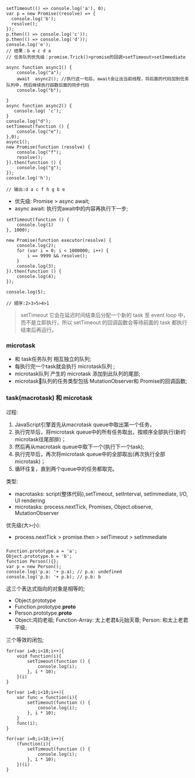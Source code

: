 ```
setTimeout(() => console.log('a'), 0);
var p = new Promise((resolve) => {
  console.log('b');
  resolve();
});
p.then(() => console.log('c'));
p.then(() => console.log('d'));
console.log('e');
// 结果：b e c d a
// 任务队列优先级：promise.Trick()>promise的回调>setTimeout>setImmediate
```


```
async function async1() {
    console.log("a");
    await  async2(); //执行这一句后，await会让出当前线程，将后面的代码加到任务队列中，然后继续执行函数后面的同步代码
    console.log("b");

}
async function async2() {
   console.log( 'c');
}
console.log("d");
setTimeout(function () {
    console.log("e");
},0);
async1();
new Promise(function (resolve) {
    console.log("f");
    resolve();
}).then(function () {
    console.log("g");
});
console.log('h');

// 输出:d a c f h g b e
```
* 优先级: Promise > async await;
* async await: 执行完await中的内容再执行下一步;


```
setTimeout(function () {
    console.log(1)
}, 1000);

new Promise(function executor(resolve) {
    console.log(2);
    for (var i = 0; i < 1000000; i++) {
        i == 9999 && resolve();
    }
    console.log(3);
}).then(function () {
    console.log(4);
});

console.log(5);

// 顺序:2>3>5>4>1
```

> setTimeout 它会在延迟时间结束后分配一个新的 task 至 event loop 中，而不是立即执行，所以 setTimeout 的回调函数会等待前面的 task 都执行结束后再运行。


### microtask
* 和 task任务队列 相互独立的队列;
* 每执行完一个task就会执行 microtask队列 ;
* microtask队列 产生的 microtask 添加到此队列的尾部;
* microtask队列的任务类型包括 MutationObserver和 Promise的回调函数;

### task(macrotask) 和 microtask
过程: 
1. JavaScript引擎首先从macrotask queue中取出第一个任务，
2. 执行完毕后，将microtask queue中的所有任务取出，按顺序全部执行(新的microtask往尾部排)；
3. 然后再从macrotask queue中取下一个(执行下一个task);
4. 执行完毕后，再次将microtask queue中的全部取出(再次执行全部microtask)；
5. 循环往复，直到两个queue中的任务都取完。

类型:
* macrotasks: script(整体代码),setTimeout, setInterval, setImmediate, I/O, UI rendering
* microtasks: process.nextTick, Promises, Object.observe, MutationObserver

优先级(大>小):
* process.nextTick > promise.then > setTimeout > setImmediate


### 
```
Function.prototype.a = 'a';
Object.prototype.b = 'b';
function Person(){};
var p = new Person();
console.log('p.a: '+ p.a); // p.a: undefined
console.log('p.b: '+ p.b); // p.b: b
```
这三个表达式指向的对象是相等的;
* Object.prototype
* Function.prototype.__proto__
* Person.prototype.__proto__
* Object:鸿钧老祖; Function-Array: 太上老君&元始天尊; Person: 和太上老君平级; 



三个等效的闭包;
```
for(var i=0;i<10;i++){
    void function(i){
        setTimeout(function () {
            console.log(i);
        }, i * 10);
    }(i)
}

for(var i=0;i<10;i++){
    var func = function(i){
        setTimeout(function () {
            console.log(i);
        }, i * 10);
    }
    func(i);
}

for(var i=0;i<10;i++){
    (function(i){
        setTimeout(function () {
            console.log(i);
        }, i * 10);
    })(i)
}
```


